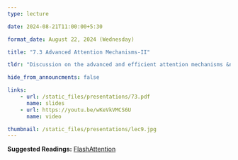 ```yaml
---
type: lecture

date: 2024-08-21T11:00:00+5:30

format_date: August 22, 2024 (Wednesday)

title: "7.3 Advanced Attention Mechanisms-II"

tldr: "Discussion on the advanced and efficient attention mechanisms &ndash; flash attention"

hide_from_announcments: false

links: 
    - url: /static_files/presentations/73.pdf
      name: slides
    - url: https://youtu.be/wKeVkVMCS6U
      name: video

thumbnail: /static_files/presentations/lec9.jpg
---
```


**Suggested Readings:**
[FlashAttention](https://arxiv.org/abs/2205.14135v2)
<!-- Other additional contents using markdown -->
